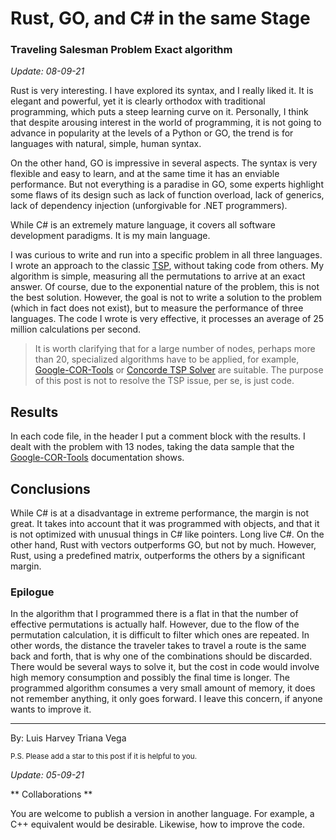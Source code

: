 # Rust, GO, and C# in the same Stage

### Traveling Salesman Problem Exact algorithm

*Update: 08-09-21*

Rust is very interesting. I have explored its syntax, and I really liked it. It is elegant and powerful, yet it is clearly orthodox with traditional programming, which puts a steep learning curve on it. Personally, I think that despite arousing interest in the world of programming, it is not going to advance in popularity at the levels of a Python or GO, the trend is for languages with natural, simple, human syntax.

On the other hand, GO is impressive in several aspects. The syntax is very flexible and easy to learn, and at the same time it has an enviable performance. But not everything is a paradise in GO, some experts highlight some flaws of its design such as lack of function overload, lack of generics, lack of dependency injection (unforgivable for .NET programmers).

While C# is an extremely mature language, it covers all software development paradigms. It is my main language.

I was curious to write and run into a specific problem in all three languages. I wrote an approach to the classic [TSP](https://en.wikipedia.org/wiki/Travelling_salesman_problem), without taking code from others. My algorithm is simple, measuring all the permutations to arrive at an exact answer. Of course, due to the exponential nature of the problem, this is not the best solution. However, the goal is not to write a solution to the problem (which in fact does not exist), but to measure the performance of three languages. The code I wrote is very effective, it processes an average of 25 million calculations per second.

>It is worth clarifying that for a large number of nodes, perhaps more than 20, specialized algorithms have to be applied, for example, [Google-COR-Tools](https://developers.google.com/optimization/routing/tsp) or [Concorde TSP Solver](https://www.math.uwaterloo.ca/tsp/concorde.html) are suitable. The purpose of this post is not to resolve the TSP issue, per se, is just code.

## Results

In each code file, in the header I put a comment block with the results. I dealt with the problem with 13 nodes, taking the data sample that the [Google-COR-Tools](https://developers.google.com/optimization/routing/tsp) documentation shows.

## Conclusions

While C# is at a disadvantage in extreme performance, the margin is not great. It takes into account that it was programmed with objects, and that it is not optimized with unusual things in C# like pointers. Long live C#. On the other hand, Rust with vectors outperforms GO, but not by much. However, Rust, using a predefined matrix, outperforms the others by a significant margin. 

### Epilogue

In the algorithm that I programmed there is a flat in that the number of effective permutations is actually half. However, due to the flow of the permutation calculation, it is difficult to filter which ones are repeated. In other words, the distance the traveler takes to travel a route is the same back and forth, that is why one of the combinations should be discarded. There would be several ways to solve it, but the cost in code would involve high memory consumption and possibly the final time is longer. The programmed algorithm consumes a very small amount of memory, it does not remember anything, it only goes forward. I leave this concern, if anyone wants to improve it.

---
By: Luis Harvey Triana Vega

<small>P.S. Please add a star to this post if it is helpful to you.</small>

*Update: 05-09-21*

** Collaborations **

You are welcome to publish a version in another language. For example, a C++ equivalent would be desirable. Likewise, how to improve the code.
